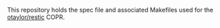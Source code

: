 This repository holds the spec file and associated Makefiles used for the [otaylor/restic](https://copr.fedorainfracloud.org/coprs/otaylor/restic/) COPR.
